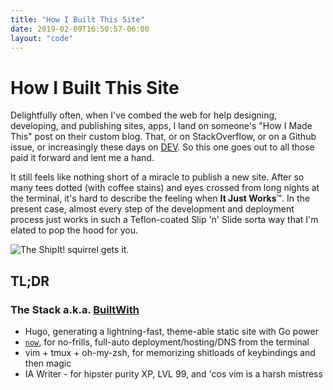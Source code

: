 ```yaml
---
title: "How I Built This Site"
date: 2019-02-09T16:50:57-06:00
layout: "code"
---
```


# How I Built This Site

Delightfully often, when I've combed the web for help designing, developing, and publishing sites, apps, I land on someone's "How I Made This" post on their custom blog. That, or on StackOverflow, or on a Github issue, or increasingly these days on [DEV](dev.to). So this one goes out to all those paid it forward and lent me a hand.

It still feels like nothing short of a miracle to publish a new site. After so many tees dotted (with coffee stains) and eyes crossed from long nights at the terminal, it's hard to describe the feeling when **It Just Works**™. In the present case, almost every step of the development and deployment process just works in such a Teflon-coated Slip 'n' Slide sorta way that I'm elated to pop the hood for you.

![The ShipIt! squirrel gets it.](/images/ship-it-squirrel.jpg)

## TL;DR

### The Stack a.k.a. [BuiltWith](https://builtwith.com/atmanaut.us)
- Hugo, generating a lightning-fast, theme-able static site with Go power
- [`now`](zeit.com/now), for no-frills, full-auto deployment/hosting/DNS from the terminal
- vim + tmux + oh-my-zsh, for memorizing shitloads of keybindings and then magic
- IA Writer - for hipster purity XP, LVL 99, and 'cos vim is a harsh mistress
